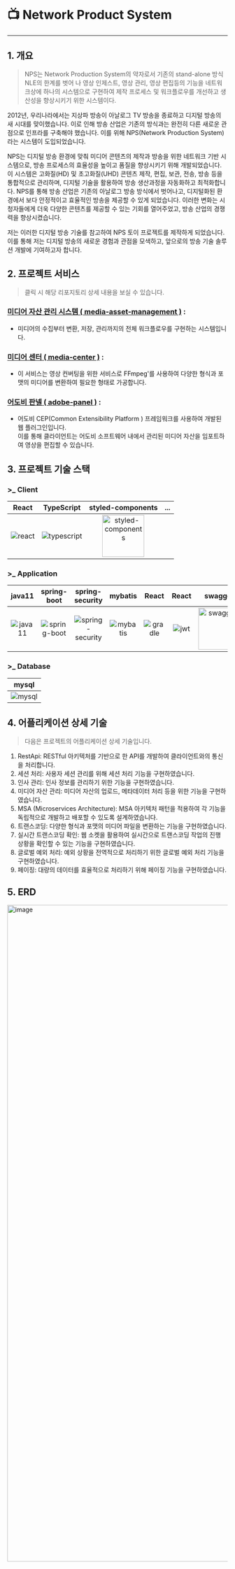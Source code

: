 <h1>📺 Network Product System</h1>

---

## 1. 개요
> NPS는 Network Production System의 약자로서 기존의 stand-alone 방식 NLE의 한계를 벗어 나 영상 인제스트, 영상 관리, 영상 편집등의 기능을 네트워크상에 하나의 시스템으로 구현하여 제작 프로세스 및 워크플로우를 개선하고 생산성을 향상시키기 위한 시스템이다.

2012년, 우리나라에서는 지상파 방송이 아날로그 TV 방송을 종료하고 디지털 방송의 새 시대를 맞이했습니다. 
이로 인해 방송 산업은 기존의 방식과는 완전히 다른 새로운 관점으로 인프라를 구축해야 했습니다. 
이를 위해 NPS(Network Production System)라는 시스템이 도입되었습니다.

NPS는 디지털 방송 환경에 맞춰 미디어 콘텐츠의 제작과 방송을 위한 네트워크 기반 시스템으로, 
방송 프로세스의 효율성을 높이고 품질을 향상시키기 위해 개발되었습니다. 
이 시스템은 고화질(HD) 및 초고화질(UHD) 콘텐츠 제작, 편집, 보관, 전송, 방송 등을 통합적으로 관리하며, 디지털 기술을 활용하여 방송 생산과정을 자동화하고 최적화합니다.
NPS를 통해 방송 산업은 기존의 아날로그 방송 방식에서 벗어나고, 디지털화된 환경에서 보다 안정적이고 효율적인 방송을 제공할 수 있게 되었습니다. 
이러한 변화는 시청자들에게 더욱 다양한 콘텐츠를 제공할 수 있는 기회를 열어주었고, 방송 산업의 경쟁력을 향상시켰습니다.

저는 이러한 디지털 방송 기술를 참고하여 NPS 토이 프로젝트를 제작하게 되었습니다.
이를 통해 저는 디지털 방송의 새로운 경험과 관점을 모색하고, 앞으로의 방송 기술 솔루션 개발에 기여하고자 합니다.

## 2. 프로젝트 서비스
> 클릭 시 해당 리포지토리 상세 내용을 보실 수 있습니다.

### [**미디어 자산 관리 시스템 ( media-asset-management )**](https://github.com/solarpark7346/media-asset-management) :
- 미디어의 수집부터 변환, 저장, 관리까지의 전체 워크플로우를 구현하는 시스템입니다.

### [**미디어 센터 ( media-center )**](https://github.com/solarpark7346/media-center) :
- 이 서비스는 영상 컨버팅을 위한 서비스로 FFmpeg'를 사용하여 다양한 형식과 포맷의 미디어를 변환하여 필요한 형태로 가공합니다.

### [**어도비 판넬 ( adobe-panel )**](https://github.com/solarpark7346/adobe-nps-panel) :
- 어도비 CEP(Common Extensibility Platform ) 프레임워크를 사용하여 개발된 웹 플러그인입니다.<br>
이를 통해 클라이언트는 어도비 소프트웨어 내에서 관리된 미디어 자산을 임포트하여 영상을 편집할 수 있습니다.

## 3. 프로젝트 기술 스택
### **>_ Client**

|                                                           React                                                           |                                                           TypeScript                                                           |                                                                              styled-components                                                                              | ... |
|:-------------------------------------------------------------------------------------------------------------------------:|:------------------------------------------------------------------------------------------------------------------------------:|:---------------------------------------------------------------------------------------------------------------------------------------------------------------------------:|:---:|
| ![react](https://github.com/solarpark7346/network-production-system/assets/61046271/34895f9a-343b-45c7-ba79-8a29ea0580f1) | ![typescript](https://github.com/solarpark7346/network-production-system/assets/61046271/0f1722b0-d7e2-493e-96bc-7bbf0567468b) | <img src="https://github.com/solarpark7346/network-production-system/assets/61046271/0630320e-d55a-400c-8093-669c7fa5c6e2" alt="styled-components" width="96" height="96"/> |     |


### **>_ Application**

|                                                           java11                                                           |                                                           spring-boot                                                           |                                                           spring-security                                                           |                                                           mybatis                                                           |                                                           React                                                            |                                                          React                                                          |                                                                              swagger                                                                              |
|:--------------------------------------------------------------------------------------------------------------------------:|:-------------------------------------------------------------------------------------------------------------------------------:|:-----------------------------------------------------------------------------------------------------------------------------------:|:---------------------------------------------------------------------------------------------------------------------------:|:--------------------------------------------------------------------------------------------------------------------------:|:-----------------------------------------------------------------------------------------------------------------------:|:-----------------------------------------------------------------------------------------------------------------------------------------------------------------:|
| ![java11](https://github.com/solarpark7346/network-production-system/assets/61046271/9cfdad43-bf72-4737-ada6-08a7ef17860a) | ![spring-boot](https://github.com/solarpark7346/network-production-system/assets/61046271/758706fb-bdc7-4ce2-b94c-686d7947f8b4) | ![spring-security](https://github.com/solarpark7346/network-production-system/assets/61046271/f9d96be2-67b4-4538-82b6-8e164dcca6ba) | ![mybatis](https://github.com/solarpark7346/network-production-system/assets/61046271/b9220db3-3882-48d0-a597-ac70e3eecd69) | ![gradle](https://github.com/solarpark7346/network-production-system/assets/61046271/0fbab405-fae7-4829-be3c-382e450d4b28) | ![jwt](https://github.com/solarpark7346/network-production-system/assets/61046271/6662e430-c0ec-4d48-a3e4-f5d8fb593692) | <img src="https://github.com/solarpark7346/network-production-system/assets/61046271/5f681cc8-315b-4edb-a5ca-a4b4e79ab18a" alt="swagger" width="96" height="96"/> |
 
### **>_ Database**

|                                                           mysql                                                           |   
|:-------------------------------------------------------------------------------------------------------------------------:|
| ![mysql](https://github.com/solarpark7346/network-production-system/assets/61046271/ffa6b374-8882-4dd2-9377-3b2a80eb7110) | 

## 4. 어플리케이션 상세 기술
> 다음은 프로젝트의 어플리케이션 상세 기술입니다.

1. RestApi: RESTful 아키텍처를 기반으로 한 API를 개발하여 클라이언트와의 통신을 처리합니다.
2. 세션 처리: 사용자 세션 관리를 위해 세션 처리 기능을 구현하였습니다.
3. 인사 관리: 인사 정보를 관리하기 위한 기능을 구현하였습니다.
4. 미디어 자산 관리: 미디어 자산의 업로드, 메타데이터 처리 등을 위한 기능을 구현하였습니다.
5. MSA (Microservices Architecture): MSA 아키텍처 패턴을 적용하여 각 기능을 독립적으로 개발하고 배포할 수 있도록 설계하였습니다.
6. 트랜스코딩: 다양한 형식과 포맷의 미디어 파일을 변환하는 기능을 구현하였습니다.
7. 실시간 트랜스코딩 확인: 웹 소켓을 활용하여 실시간으로 트랜스코딩 작업의 진행 상황을 확인할 수 있는 기능을 구현하였습니다.
8. 글로벌 예외 처리: 예외 상황을 전역적으로 처리하기 위한 글로벌 예외 처리 기능을 구현하였습니다.
9. 페이징: 대량의 데이터를 효율적으로 처리하기 위해 페이징 기능을 구현하였습니다.

## 5. ERD
<img width="1502" alt="image" src="https://github.com/solarpark7346/media-asset-management/assets/61046271/8d6d91e0-9c1a-4ab9-9236-ffd21b7ceb63">



